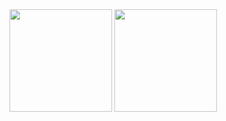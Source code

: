 <div>
  <img height="180cm" src="https://github-readme-stats.vercel.app/api?username=MaBastos34&show_icons=true&theme=cobalt&include_all_commits=true&counts_private=true"/>
  <img height="180cm" src="https://github-readme-stats.vercel.app/api/top-langs/?username=MaBastos34&layout=compact&langs_count=16&theme=cobalt"/>
</div>
